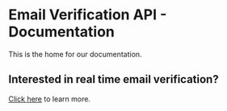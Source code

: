 Email Verification API - Documentation
======================================
This is the home for our documentation.

Interested in real time email verification?
-------------------------------------------
[Click here](https://docs-rtapi.readthedocs.org) to learn more.